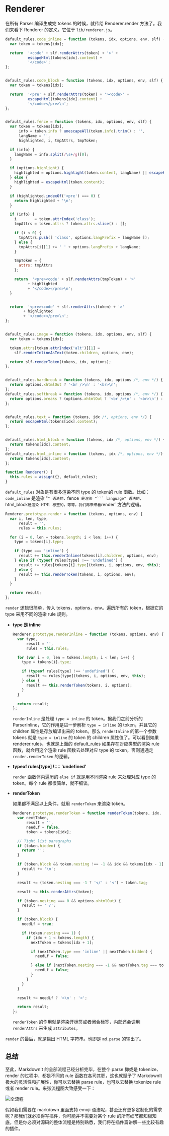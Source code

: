 # Renderer

在所有 Parser 编译生成完 tokens 的时候，就传给 Renderer.render 方法了。我们来看下 Renderer 的定义。它位于 `lib/renderer.js`。

```js
default_rules.code_inline = function (tokens, idx, options, env, slf) {
  var token = tokens[idx];

  return  '<code' + slf.renderAttrs(token) + '>' +
          escapeHtml(tokens[idx].content) +
          '</code>';
};


default_rules.code_block = function (tokens, idx, options, env, slf) {
  var token = tokens[idx];

  return  '<pre' + slf.renderAttrs(token) + '><code>' +
          escapeHtml(tokens[idx].content) +
          '</code></pre>\n';
};


default_rules.fence = function (tokens, idx, options, env, slf) {
  var token = tokens[idx],
      info = token.info ? unescapeAll(token.info).trim() : '',
      langName = '',
      highlighted, i, tmpAttrs, tmpToken;

  if (info) {
    langName = info.split(/\s+/g)[0];
  }

  if (options.highlight) {
    highlighted = options.highlight(token.content, langName) || escapeHtml(token.content);
  } else {
    highlighted = escapeHtml(token.content);
  }

  if (highlighted.indexOf('<pre') === 0) {
    return highlighted + '\n';
  }

  if (info) {
    i        = token.attrIndex('class');
    tmpAttrs = token.attrs ? token.attrs.slice() : [];

    if (i < 0) {
      tmpAttrs.push([ 'class', options.langPrefix + langName ]);
    } else {
      tmpAttrs[i][1] += ' ' + options.langPrefix + langName;
    }

    tmpToken = {
      attrs: tmpAttrs
    };

    return  '<pre><code' + slf.renderAttrs(tmpToken) + '>'
          + highlighted
          + '</code></pre>\n';
  }


  return  '<pre><code' + slf.renderAttrs(token) + '>'
        + highlighted
        + '</code></pre>\n';
};


default_rules.image = function (tokens, idx, options, env, slf) {
  var token = tokens[idx];

  token.attrs[token.attrIndex('alt')][1] =
    slf.renderInlineAsText(token.children, options, env);

  return slf.renderToken(tokens, idx, options);
};


default_rules.hardbreak = function (tokens, idx, options /*, env */) {
  return options.xhtmlOut ? '<br />\n' : '<br>\n';
};
default_rules.softbreak = function (tokens, idx, options /*, env */) {
  return options.breaks ? (options.xhtmlOut ? '<br />\n' : '<br>\n') : '\n';
};


default_rules.text = function (tokens, idx /*, options, env */) {
  return escapeHtml(tokens[idx].content);
};


default_rules.html_block = function (tokens, idx /*, options, env */) {
  return tokens[idx].content;
};
default_rules.html_inline = function (tokens, idx /*, options, env */) {
  return tokens[idx].content;
};

function Renderer() {
  this.rules = assign({}, default_rules);
}
```

`default_rules` 对象是有很多渲染不同 type 的 token的 rule 函数。比如：`code_inline` 是渲染 "`" 语法的，`fence` 是渲染 "``` language" 语法的，`html_block` 是渲染 HTMl 标签的，等等。我们再来细看 `render` 方法的逻辑。

```js
Renderer.prototype.render = function (tokens, options, env) {
  var i, len, type,
      result = '',
      rules = this.rules;

  for (i = 0, len = tokens.length; i < len; i++) {
    type = tokens[i].type;

    if (type === 'inline') {
      result += this.renderInline(tokens[i].children, options, env);
    } else if (typeof rules[type] !== 'undefined') {
      result += rules[tokens[i].type](tokens, i, options, env, this);
    } else {
      result += this.renderToken(tokens, i, options, env);
    }
  }

  return result;
};
```

`render` 逻辑很简单，传入 tokens，options，env。遍历所有的 token，根据它的 type 采用不同的渲染 rule 规则。

-  **type 是 inline**

    ```js
    Renderer.prototype.renderInline = function (tokens, options, env) {
      var type,
          result = '',
          rules = this.rules;

      for (var i = 0, len = tokens.length; i < len; i++) {
        type = tokens[i].type;

        if (typeof rules[type] !== 'undefined') {
          result += rules[type](tokens, i, options, env, this);
        } else {
          result += this.renderToken(tokens, i, options);
        }
      }

      return result;
    };
    ```

    `renderInline` 是处理 `type = inline` 的 token。据我们之前分析的 ParserInline，它的作用是进一步解析 `type = inline` 的 token，并且它的 children 属性是存放编译出来的 token。那么 `renderInline` 的第一个参数 tokens 就是 `type = inline` 的 token 的 children 属性值了。可以看到如果 renderer.rules，也就是上面的 default_rules 如果存在对应类型的渲染 rule 函数，就会用这个渲染 rule 函数去处理对应 type 的 token，否则通通走 `render.renderToken` 的逻辑。

- **typeof rules[type] !== 'undefined'**

  `render` 函数体内遍历的 `else if` 就是用不同渲染 rule 来处理对应 type 的 token。每个 rule 都很简单，就不细谈。

- **renderToken**

  如果都不满足以上条件，就用 `renderToken` 来渲染 token。

  ```js
  Renderer.prototype.renderToken = function renderToken(tokens, idx, options) {
    var nextToken,
        result = '',
        needLf = false,
        token = tokens[idx];

    // Tight list paragraphs
    if (token.hidden) {
      return '';
    }

    if (token.block && token.nesting !== -1 && idx && tokens[idx - 1].hidden) {
      result += '\n';
    }

    result += (token.nesting === -1 ? '</' : '<') + token.tag;

    result += this.renderAttrs(token);

    if (token.nesting === 0 && options.xhtmlOut) {
      result += ' /';
    }

    if (token.block) {
      needLf = true;

      if (token.nesting === 1) {
        if (idx + 1 < tokens.length) {
          nextToken = tokens[idx + 1];

          if (nextToken.type === 'inline' || nextToken.hidden) {
            needLf = false;

          } else if (nextToken.nesting === -1 && nextToken.tag === token.tag) {
            needLf = false;
          }
        }
      }
    }

    result += needLf ? '>\n' : '>';

    return result;
  };
  ```

  `renderToken` 的作用就是渲染开标签或者闭合标签，内部还会调用 `renderAttrs` 来生成 `attributes`。

`render` 的最后，就是输出 HTML 字符串。也即是 `md.parse` 的输出了。

## 总结

至此，MarkdownIt 的全部流程已经分析完毕，在整个 parse 抑或是 tokenize、render 的过程中，都是不同的 rule 函数在各司其职，这也就赋予了 MarkdownIt 极大的灵活性和扩展性，你可以去替换 parse rule，也可以去替换 tokenize rule 或者 render rule。来张流程图大致感受一下：

![全流程](https://github.com/theniceangel/markdown-it-analysis/blob/master/images/all.png?raw=true)

假如我们需要在 markdown 里面支持 emoji 语法呢，甚至还有更多定制化的需求呢？那我们就必须得写插件，你可能并不需要对某个 rule 的所有细节都知根知底，但是你必须对源码的整体流程是特别熟悉，我们将在插件篇讲解一些比较有趣的插件。
